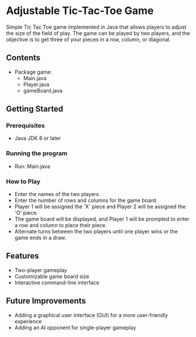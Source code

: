 # Adjustable Tic-Tac-Toe Game
 Simple Tic Tac Toe game implemented in Java that allows players to adjust the size of the field of play. The game can be played by two players, and the objective is to get three of your pieces in a row, column, or diagonal.
## Contents
  - Package game:
    - Main.java
    - Player.java
    - gameBoard.java
## Getting Started
### Prerequisites
  - Java JDK 8 or later
### Running the program
  - Run: Main.java
### How to Play
  - Enter the names of the two players.
  - Enter the number of rows and columns for the game board.
  - Player 1 will be assigned the 'X' piece and Player 2 will be assigned the 'O' piece.
  - The game board will be displayed, and Player 1 will be prompted to enter a row and column to place their piece.
  - Alternate turns between the two players until one player wins or the game ends in a draw.
## Features
  - Two-player gameplay
  - Customizable game board size
  - Interactive command-line interface
## Future Improvements
  - Adding a graphical user interface (GUI) for a more user-friendly experience
  - Adding an AI opponent for single-player gameplay
